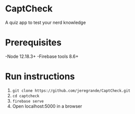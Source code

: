 # CaptCheck
A quiz app to test your nerd knowledge

# Prerequisites
-Node 12.18.3+
-Firebase tools 8.6+

# Run instructions
1. `git clone https://github.com/jeregrande/CaptCheck.git`
2. `cd captcheck`
3. `firebase serve`
4. Open localhost:5000 in a browser
